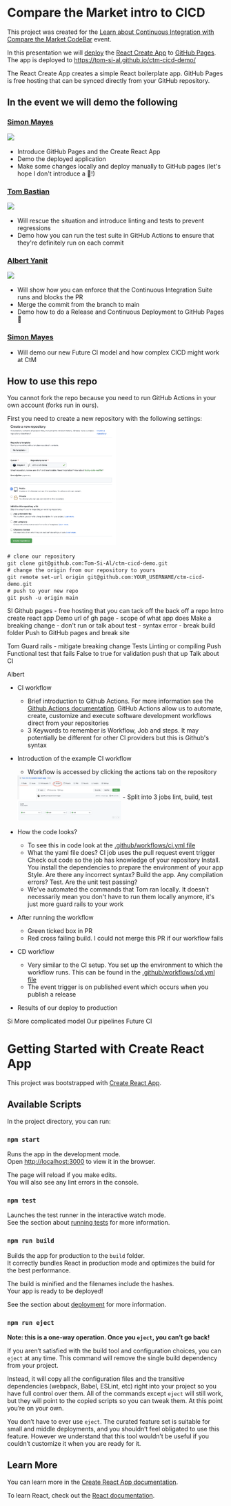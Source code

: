 # Compare the Market intro to CICD

This project was created for the [Learn about Continuous Integration with Compare the Market
](https://codebar.io/events/continuous-integration-with-compare-the-market) [CodeBar](https://codebar.io) event.

In this presentation we will [deploy](https://create-react-app.dev/docs/deployment/#github-pages) the [React Create App](https://reactjs.org/docs/create-a-new-react-app.html) to [GitHub Pages](https://pages.github.com/). The app is deployed to https://tom-si-al.github.io/ctm-cicd-demo/

The React Create App creates a simple React boilerplate app.  GitHub Pages is free hosting that can be synced directly from your GitHub repository.

## In the event we will demo the following

### [Simon Mayes](https://github.com/msyea)

<img src="https://avatars.githubusercontent.com/u/1286781?v=4" width="50%">

* Introduce GitHub Pages and the Create React App
* Demo the deployed application
* Make some changes locally and deploy manually to GitHub pages (let's hope I don't introduce a 🐛!)

### [Tom Bastian](https://github.com/tomjbast)

<img src="https://avatars.githubusercontent.com/u/42913132?v=4" width="50%">

* Will rescue the situation and introduce linting and tests to prevent regressions
* Demo how you can run the test suite in GitHub Actions to ensure that they're definitely run on each commit

### [Albert Yanit](https://github.com/ayanit1)

<img src="https://avatars.githubusercontent.com/u/24323722?v=4" width="50%">

* Will show how you can enforce that the Continuous Integration Suite runs and blocks the PR
* Merge the commit from the branch to main
* Demo how to do a Release and Continuous Deployment to GitHub Pages 🎉

### [Simon Mayes](https://github.com/msyea)

* Will demo our new Future CI model and how complex CICD might work at CtM

## How to use this repo
You cannot fork the repo because you need to run GitHub Actions in your own account (forks run in ours).

First you need to create a new repository with the following settings:
<img src="img/create-repo.png" width="50%">

```
# clone our repository
git clone git@github.com:Tom-Si-Al/ctm-cicd-demo.git
# change the origin from our repository to yours
git remote set-url origin git@github.com:YOUR_USERNAME/ctm-cicd-demo.git
# push to your new repo
git push -u origin main
```




SI
Github pages - free hosting that you can tack off the back off a repo
Intro create react app
Demo url of gh page - scope of what app does
Make a breaking change - don't run or talk about test - syntax error - break build folder 
Push to GitHub pages and break site

Tom
Guard rails - mitigate breaking change
Tests 
Linting or compiling
Push
Functional test that fails
False to true for validation push that up
Talk about CI

Albert
- CI workflow
  - Brief introduction to Github Actions. For more information see the [Github Actions documentation](https://docs.github.com/en/actions). GitHub Actions allow us to automate, create, customize and execute software development workflows direct from your repositories
  - 3 Keywords to remember is Workflow, Job and steps. It may potentially be different for other CI providers but this is Github's syntax

- Introduction of the example CI workflow
  - Workflow is accessed by clicking the actions tab on the repository
  <img src="img/actions-tab.png" width="50%">
  - Split into 3 jobs lint, build, test
  <img src="img/ci-jobs.png" width="50%">

- How the code looks?
  - To see this in code look at the [.github/workflows/ci.yml file](https://github.com/Tom-Si-Al/create-react-app/blob/main/.github/workflows/ci.yml)
  - What the yaml file does?
  CI job uses the pull request event trigger
  Check out code so the job has knowledge of your repository
  Install. You install the dependencies to prepare the environment of your app
  Style. Are there any incorrect syntax?
  Build the app. Any compilation errors?
  Test. Are the unit test passing?
  - We've automated the commands that Tom ran locally. It doesn't necessarily mean you don't have to run them locally anymore, it's just more guard rails to your work

- After running the workflow
  - Green ticked box in PR
  - Red cross failing build. I could not merge this PR if our workflow fails

- CD workflow
  - Very similar to the CI setup. You set up the environment to which the workflow runs. This can be found in the [.github/workflows/cd.yml file](https://github.com/Tom-Si-Al/create-react-app/blob/main/.github/workflows/cd.yml)
  - The event trigger is on published event which occurs when you publish a release

- Results of our deploy to production

Si
More complicated model
Our pipelines
Future CI

# Getting Started with Create React App

This project was bootstrapped with [Create React App](https://github.com/facebook/create-react-app).

## Available Scripts

In the project directory, you can run:

### `npm start`

Runs the app in the development mode.\
Open [http://localhost:3000](http://localhost:3000) to view it in the browser.

The page will reload if you make edits.\
You will also see any lint errors in the console.

### `npm test`

Launches the test runner in the interactive watch mode.\
See the section about [running tests](https://facebook.github.io/create-react-app/docs/running-tests) for more information.

### `npm run build`

Builds the app for production to the `build` folder.\
It correctly bundles React in production mode and optimizes the build for the best performance.

The build is minified and the filenames include the hashes.\
Your app is ready to be deployed!

See the section about [deployment](https://facebook.github.io/create-react-app/docs/deployment) for more information.

### `npm run eject`

**Note: this is a one-way operation. Once you `eject`, you can’t go back!**

If you aren’t satisfied with the build tool and configuration choices, you can `eject` at any time. This command will remove the single build dependency from your project.

Instead, it will copy all the configuration files and the transitive dependencies (webpack, Babel, ESLint, etc) right into your project so you have full control over them. All of the commands except `eject` will still work, but they will point to the copied scripts so you can tweak them. At this point you’re on your own.

You don’t have to ever use `eject`. The curated feature set is suitable for small and middle deployments, and you shouldn’t feel obligated to use this feature. However we understand that this tool wouldn’t be useful if you couldn’t customize it when you are ready for it.

## Learn More

You can learn more in the [Create React App documentation](https://facebook.github.io/create-react-app/docs/getting-started).

To learn React, check out the [React documentation](https://reactjs.org/).


